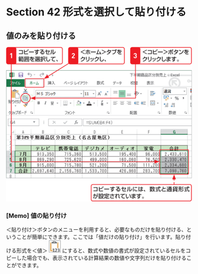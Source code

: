 # Section 42 形式を選択して貼り付ける

## 値のみを貼り付ける

![](001.png)

### [Memo] 値の貼り付け

＜貼り付け＞ボタンのメニューを利用すると、必要なものだけを貼り付ける、ということが簡単にできます。ここでは「値だけの貼り付け」を行います。貼り付ける形式を＜値＞ ![](icon_p123.png) にすると、数式や数値の書式が設定されているセルをコピーした場合でも、表示されている計算結果の数値や文字列だけを貼り付けることができます。
